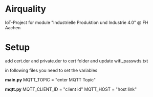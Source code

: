 # Airquality
 IoT-Project for module "Industrielle Produktion und Industrie 4.0" @ FH Aachen

# Setup
add cert.der and private.der to cert folder and update wifi_passwds.txt

in following files you need to set the variables

**main.py**
MQTT_TOPIC = "enter MQTT Topic"

**mqtt.py**
MQTT_CLIENT_ID = "client id"
MQTT_HOST = "host link"

